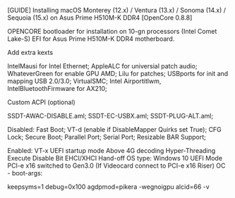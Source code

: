[GUIDE] Installing macOS Monterey (12.x) / Ventura (13.x) / Sonoma (14.x) / Sequoia (15.x) on Asus Prime H510M-K DDR4 [OpenCore 0.8.8]

OPENCORE bootloader for installation on 10-gn processors (Intel Comet Lake-S) EFI for Asus Prime H510M-K DDR4 motherboard.

Add extra kexts

IntelMausi for Intel Ethernet;
AppleALC for universial patch audio;
WhateverGreen for enable GPU AMD;
Lilu for patches;
USBports for init and mapping USB 2.0/3.0;
VirtualSMC;
Intel Airportitlwm, IntelBluetoothFirmware for AX210;

Custom ACPI (optional)

SSDT-AWAC-DISABLE.aml;
SSDT-EC-USBX.aml;
SSDT-PLUG-ALT.aml;

Disabled:
Fast Boot;
VT-d (enable if DisableMapper Quirks set True);
CFG Lock;
Secure Boot;
Parallel Port;
Serial Port;
Resizable BAR Support;

Enabled:
VT-x
UEFI startup mode
Above 4G decoding
Hyper-Threading
Execute Disable Bit
EHCI/XHCI Hand-off
OS type: Windows 10 UEFI Mode
PCI-e x16 switched to Gen3.0 (If Videocard connect to PCI-e x16 Riser)
OC - boot-args:

keepsyms=1 debug=0x100 agdpmod=pikera -wegnoigpu alcid=66 -v
